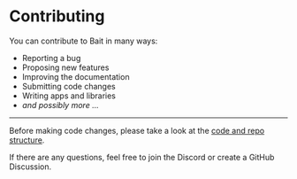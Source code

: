 # Contributing
You can contribute to Bait in many ways:
- Reporting a bug
- Proposing new features
- Improving the documentation
- Submitting code changes
- Writing apps and libraries
- _and possibly more ..._

---

Before making code changes, please take a look at the [code and repo structure](./docs/dev/structure.md).

If there are any questions, feel free to join the Discord or create a GitHub Discussion.
